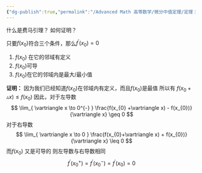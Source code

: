 ```yaml
---
{"dg-publish":true,"permalink":"/Advanced Math 高等数学/微分中值定理/定理：费马引理/","tags":["微积分","定理"]}
---
```


什么是费马引理？
如何证明？

只要$f(x_{0})$符合三个条件，那么$f^{\prime}(x_{0}) = 0$
1. $f(x_{0})$ 在它的邻域有定义
2. $f(x_{0})$可导
3. $f(x_{0})$在它的邻域内是最大/最小值

**证明：**
因为我们已经知道$f(x_{0})$在邻域内有定义，而且$f(x_{0})$是最值
所以有 $f(x_{0} + \vartriangle x) \leq f(x_{0})$
因此，对于左导数
$$
\lim_{ \vartriangle x \to 0^{-} } \frac{f(x_{0} +\vartriangle x) - f(x_{0})}{\vartriangle x} \geq 0
$$
对于右导数
$$
\lim_{ \vartriangle x \to 0 } \frac{f(x_{0}+\vartriangle x) + f(x_{0})}{\vartriangle x} \leq 0
$$
而$f(x_{0})$ 又是可导的
则左导数与右导数相同
$$
f^{\prime}(x_{0}^{+}) = f^{\prime}(x_{0}^{-}) = f^{\prime}(x_{0}) = 0
$$




